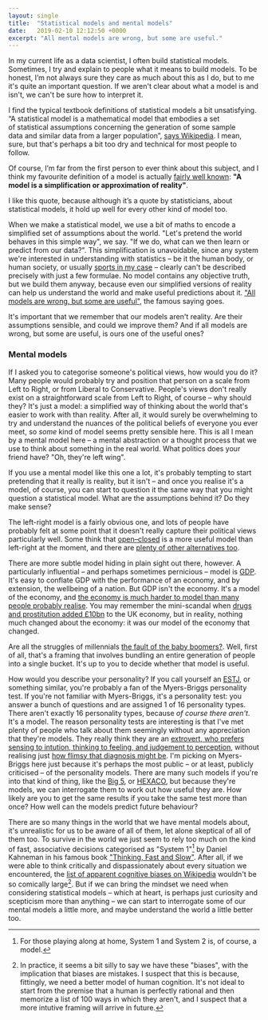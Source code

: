 ```yaml
---
layout: single
title:  "Statistical models and mental models"
date:   2019-02-10 12:12:50 +0000
excerpt: "All mental models are wrong, but some are useful."
---
```


In my current life as a data scientist, I often build statistical models.  Sometimes, I try and explain to people what it means to build models. To be honest, I’m not always sure they care as much about this as I do, but to me it's quite an important question. If we aren't clear about what a model is and isn't, we can't be sure how to interpret it. 

I find the typical textbook definitions of statistical models a bit unsatisfying. “A statistical model is a mathematical model that embodies a set of statistical assumptions concerning the generation of some sample data and similar data from a larger population”, [says Wikipedia](https://en.wikipedia.org/wiki/Statistical_model). I mean, sure, but that's perhaps a bit too dry and technical for most people to follow. 

Of course, I’m far from the first person to ever think about this subject, and I think my favourite definition of a model is actually [fairly well known](https://en.wikipedia.org/wiki/All_models_are_wrong#Comments_and_discussions): **"A model is a simplification or approximation of reality"**.

I like this quote, because although it’s a quote by statisticians, about statistical models, it hold up well for every other kind of model too. 

When we make a statistical model, we use a bit of maths to encode a simplified set of assumptions about the world. "Let's pretend the world behaves in this simple way", we say. "If we do, what can we then learn or predict from our data?". This simplification is unavoidable, since any system we're interested in understanding with statistics – be it the human body, or human society, or usually [sports in my case](https://www.footballradar.com/) – clearly can't be described precisely with just a few formulae. No model contains any objective truth, but we build them anyway, because even our simplified versions of reality can help us understand the world and make useful predictions about it. ["All models are wrong, but some are useful"](https://en.wikipedia.org/wiki/All_models_are_wrong), the famous saying goes. 

It's important that we remember that our models aren't reality. Are their assumptions sensible, and could we improve them? And if all models are wrong, but some are useful, is ours one of the useful ones?

### Mental models

If I asked you to categorise someone's political views, how would you do it? Many people would probably try and position that person on a scale from Left to Right, or from Liberal to Conservative. People's views don't really exist on a straightforward scale from Left to Right, of course – why should they? It's just a model: a simplified way of thinking about the world that's easier to work with than reality. After all, it would surely be overwhelming to try and understand the nuances of the political beliefs of everyone you ever meet, so _some_ kind of model seems pretty sensible here. This is all I mean by a mental model here – a mental abstraction or a thought process that we use to think about something in the real world. What politics does your friend have? "Oh, they're left wing". 


If you use a mental model like this one a lot, it's probably tempting to start pretending that it really is reality, but it isn't – and once you realise it's a model, of course, you can start to question it the same way that you might question a statistical model. What are the assumptions behind it? Do they make sense? 

The left-right model is a fairly obvious one, and lots of people have probably felt at some point that it doesn't really capture their political views particularly well. Some think that [open–closed](https://en.wikipedia.org/wiki/Open%E2%80%93closed_political_spectrum) is a more useful model than left-right at the moment, and there are [plenty of other alternatives too](https://en.wikipedia.org/wiki/Political_spectrum). 

There are more subtle model hiding in plain sight out there, however. A particularly influential – and perhaps sometimes pernicious – model is [GDP](https://en.wikipedia.org/wiki/Gross_domestic_product). It's easy to conflate GDP with the performance of an economy, and by extension, the wellbeing of a nation. But GDP isn't the economy. It's a model of the economy, and [the economy is much harder to model than many people probably realise](https://www.ft.com/content/b6182440-f21e-11e7-bb7d-c3edfe974e9f). You may remember the mini-scandal when [drugs and prostitution added £10bn](https://www.ft.com/content/65704ba0-e730-11e3-88be-00144feabdc0) to the UK economy, but in reality, nothing much changed about the economy: it was our model of the economy that changed. 

Are all the struggles of millennials [the fault of the baby boomers?](https://www.theguardian.com/society/2018/apr/29/millennials-struggling-is-it-fault-of-baby-boomers-intergenerational-fairness). Well, first of all, that's a framing that involves bundling an entire generation of people into a single bucket. It's up to you to decide whether that model is useful. 

How would you describe your personality? If you call yourself an [ESTJ](https://en.wikipedia.org/wiki/ESTJ), or something similar, you're probably a fan of the Myers-Briggs personality test. If you're not familiar with Myers-Briggs, it's a personality test: you answer a bunch of questions and are assigned 1 of 16 personality types. There aren't exactly 16 personality types, because _of course there aren't_. It's a model. The reason personality tests are interesting is that I've met plenty of people who talk about them seemingly without any appreciation that they're models. They really think they are an [extrovert, who prefers sensing to intution, thinking to feeling, and judgement to perception](https://en.wikipedia.org/wiki/ESTJ), without realising just [how flimsy that diagnosis might be](https://www.vox.com/2014/7/15/5881947/myers-briggs-personality-test-meaningless). I'm picking on Myers-Briggs here just because it's perhaps the most public – or at least, publicly criticised – of the personality models. There are many such models if you're into that kind of thing, like the [Big 5](https://en.wikipedia.org/wiki/Big_Five_personality_traits), or [HEXACO](https://en.wikipedia.org/wiki/HEXACO_model_of_personality_structure), but because they're models, we can interrogate them to work out how useful they are. How likely are you to get the same results if you take the same test more than once? How well can the models predict future behaviour? 

There are so many things in the world that we have mental models about, it's unrealistic for us to be aware of all of them, let alone skeptical of all of them too. To survive in the world we just seem to rely too much on the kind of fast, associative decisions categorised as "System 1"[^system1] by Daniel Kahneman in his famous book ["Thinking, Fast and Slow"](https://en.wikipedia.org/wiki/Thinking,_Fast_and_Slow). After all, if we were able to think critically and dispassionately about every situation we encountered, the [list of apparent cognitive biases on Wikipedia](https://en.wikipedia.org/wiki/List_of_cognitive_biases) wouldn't be so comically large[^biases]. But if we can bring the mindset we need when considering statistical models – which at heart, is perhaps just curiosity and scepticism more than anything – we can start to interrogate some of our mental models a little more, and maybe understand the world a little better too. 


[^biases]: In practice, it seems a bit silly to say we have these "biases", with the implication that biases are mistakes. I suspect that this is because, fittingly, we need a better model of human cognition. It's not ideal to start from the premise that a human is perfectly rational and then memorize a list of 100 ways in which they aren't, and I suspect that a more intutive framing will arrive in future. 

[^system1]: For those playing along at home, System 1 and System 2 is, of course, a model.
